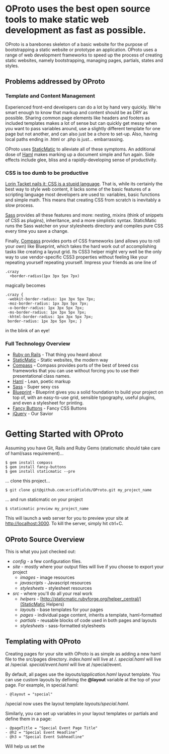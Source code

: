 # OProto uses the best open source tools to make static web development as fast as possible.
OProto is a barebones skeleton of a basic website for the purpose of bootstrapping a static website or prototype an application. OProto uses a range of web development frameworks to speed up the process of creating static websites, namely bootstrapping, managing pages, partials, states and styles.

## Problems addressed by OProto

### Template and Content Management
Experienced front-end developers can do a lot by hand very quickly. We're smart enough to know that markup and content should be as DRY as possible. Sharing common page elements like headers and footers as included templates makes a lot of sense but can quickly get messy when you want to pass variables around, use a slightly different template for one page but not another, and can also just be a chore to set-up. Also, having local paths ending in .html or .php is just… embarrassing.

OProto uses [StaticMatic](http://staticmatic.rubyforge.org/) to alleviate all of these symptoms. An additional dose of [Haml](http://haml-lang.com) makes marking up a document simple and fun again. Side effects include glee, bliss and a rapidly-developing sense of productivity.

### CSS is too dumb to be productive
[Lorin Tacket nails it: CSS is a stupid language](http://vimeo.com/11671458). That is, while its certainly the best way to style web content, it lacks some of the basic features of a scripting language most developers are used to: variables, basic functions and simple math. This means that creating CSS from scratch is inevitably a slow process.

[Sass](http://sass-lang.com) provides all these features and more: nesting, mixins (think of snippets of CSS as plugins), inheritance, and a more simplistic syntax. StaticMatic runs the Sass watcher on your stylesheets directory and compiles pure CSS every time you save a change.

Finally, [Compass](http://compass-style.org/) provides ports of CSS frameworks (and allows you to roll your own) like Blueprint, which takes the hard work out of accomplishing tasks like creating a layout grid. Its CSS3 helper might very well be the only way to use vendor-specific CSS3 properties without feeling like your repeating yourself repeating yourself. Impress your friends as one line of 

    .crazy
      +border-radius(1px 3px 5px 7px)

magically becomes

    .crazy {
     -webkit-border-radius: 1px 3px 5px 7px;
     -moz-border-radius: 1px 3px 5px 7px;
     -o-border-radius: 1px 3px 5px 7px;
     -ms-border-radius: 1px 3px 5px 7px;
     -khtml-border-radius: 1px 3px 5px 7px;
     border-radius: 1px 3px 5px 7px; }

in the blink of an eye!

### Full Technology Overview
* [Ruby on Rails](http://rubyonrails.org) - That thing you heard about
* [StaticMatic](http://staticmatic.rubyforge.org/) - Static websites, the modern way
* [Compass](http://compass-style.org/) - Compass provides ports of the best of breed css frameworks that you can use without forcing you to use their presentational class names.
* [Haml](http://haml-lang.com) - Lean, poetic markup
* [Sass](http://sass-lang.com) - Super sexy css
* [Blueprint](http://www.blueprintcss.org/) - Blueprint gives you a solid foundation to build your project on top of, with an easy-to-use grid, sensible typography, useful plugins, and even a stylesheet for printing.
* [Fancy Buttons](http://github.com/imathis/fancy-buttons/) - Fancy CSS Buttons
* [jQuery](http://jquery.com) - Our Savior

# Getting Started with OProto

Assuming you have Git, Rails and Ruby Gems (staticmatic should take care of haml/sass requirement)…

    $ gem install compass
    $ gem install fancy-buttons
    $ gem install staticmatic --pre

… clone this project…

    $ git clone git@github.com:ericdfields/OProto.git my_project_name

… and run staticmatic on your project

    $ staticmatic preview my_project_name

This will launch a web server for you to preview your site at [http://localhost:3000](http://localhost:3000). To kill the server, simply hit ctrl+C.

## OProto Source Overview
This is what you just checked out:

* *config* - a few configuration files.
* *site* - mostly where your output files will live if you choose to export your project
  * *images* - image resources
  * *javascripts* - Javascript resources
  * *stylesheets* - stylesheet resources
* *src* - where you'll do all your real work
  * *helpers* - [http://staticmatic.rubyforge.org/helper_central/](StaticMatic Helpers)
  * *layouts* - base templates for your pages
  * *pages* - individual page content, inherits a template, haml-formatted
  * *partials* - reusable blocks of code used in both pages and layouts
  * *stylesheets* - sass-formatted stylesheets
  

## Templating with OProto

Creating pages for your site with OProto is as simple as adding a new haml file to the src/pages directory. *index.haml* will live at /. *special.haml* will live at /special. *special/event.haml* will live at /special/event.

By default, all pages use the *layouts/application.haml* layout template. You can use custom layouts by defining the **@layout** variable at the top of your page. For example, in special.haml:

    - @layout = "special"

/special now uses the layout template *layouts/special.haml*.

Similarly, you can set up variables in your layout templates or partials and define them in a page:

    - @pageTitle = "Special Event Page Title"
    - @h2 = "Special Event Headline"
    - @h3 = "Special Event Subheadline"
    
Will help us set the <title> tag value, headline, and subheadline found elsewhere in the template tree.

## Styling with OProto
The stylesheets directory breaks up your documents styles into a few different stylesheets for ease of development.

### _base.sass
**_base** is the mothership of the OProto styling operation. Use her to do any of the following:

* define style variables that can be used throughout *all* of your stylesheets
* set up your base fonts
* set up your grids
* manage Compass imports

### screen.sass et. al.
**screen** is where most of your display styles should go, with the exception of

* typography.sass - set up your meticulously-defined typographic rules here
* forms.sass - standardize the look and feel of your forms here
* print.sass - do your papery styles here
* ie6.sass - lest we forget
  
# Roadmap
OProto is evolving as we continue to test it in internally.

## Next up

* partials for widgets (slideshow, drop downs, etc)
* more templates (common product page, web app, etc)?

# Fin
Roadmap was created by Eric D. Fields, Senior UX Developer at Optaros